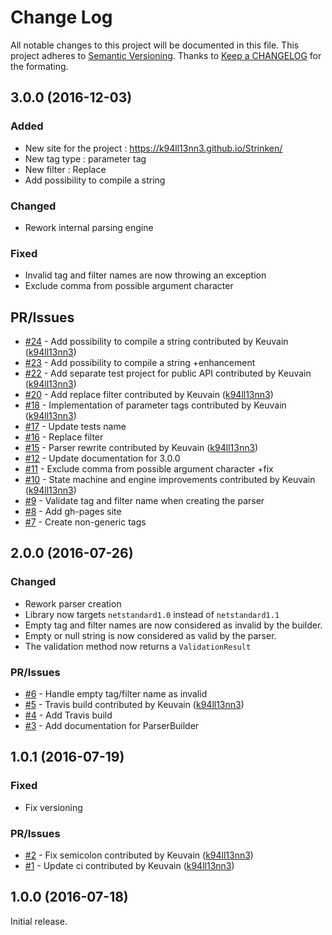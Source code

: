 # Change Log

All notable changes to this project will be documented in this file.
This project adheres to [Semantic Versioning](http://semver.org/).
Thanks to [Keep a CHANGELOG](http://keepachangelog.com/) for the formating.

## 3.0.0 (2016-12-03)

### Added 

- New site for the project : https://k94ll13nn3.github.io/Strinken/
- New tag type : parameter tag
- New filter : Replace
- Add possibility to compile a string

### Changed

- Rework internal parsing engine

### Fixed 
- Invalid tag and filter names are now throwing an exception
- Exclude comma from possible argument character

## PR/Issues

 - [#24](https://github.com/k94ll13nn3/Strinken/pull/24) - Add possibility to compile a string contributed by Keuvain ([k94ll13nn3](https://github.com/k94ll13nn3))
 - [#23](https://github.com/k94ll13nn3/Strinken/issues/23) - Add possibility to compile a string +enhancement
 - [#22](https://github.com/k94ll13nn3/Strinken/pull/22) - Add separate test project for public API contributed by Keuvain ([k94ll13nn3](https://github.com/k94ll13nn3))
 - [#20](https://github.com/k94ll13nn3/Strinken/pull/20) - Add replace filter contributed by Keuvain ([k94ll13nn3](https://github.com/k94ll13nn3))
 - [#18](https://github.com/k94ll13nn3/Strinken/pull/18) - Implementation of parameter tags contributed by Keuvain ([k94ll13nn3](https://github.com/k94ll13nn3))
 - [#17](https://github.com/k94ll13nn3/Strinken/issues/17) - Update tests name
 - [#16](https://github.com/k94ll13nn3/Strinken/issues/16) - Replace filter
 - [#15](https://github.com/k94ll13nn3/Strinken/pull/15) - Parser rewrite contributed by Keuvain ([k94ll13nn3](https://github.com/k94ll13nn3))
 - [#12](https://github.com/k94ll13nn3/Strinken/issues/12) - Update documentation for 3.0.0
 - [#11](https://github.com/k94ll13nn3/Strinken/issues/11) - Exclude comma from possible argument character +fix
 - [#10](https://github.com/k94ll13nn3/Strinken/pull/10) - State machine and engine improvements contributed by Keuvain ([k94ll13nn3](https://github.com/k94ll13nn3))
 - [#9](https://github.com/k94ll13nn3/Strinken/issues/9) - Validate tag and filter name when creating the parser
 - [#8](https://github.com/k94ll13nn3/Strinken/issues/8) - Add gh-pages site
 - [#7](https://github.com/k94ll13nn3/Strinken/issues/7) - Create non-generic tags

## 2.0.0 (2016-07-26)

### Changed

- Rework parser creation
- Library now targets `netstandard1.0` instead of `netstandard1.1`
- Empty tag and filter names are now considered as invalid by the builder.
- Empty or null string is now considered as valid by the parser.
- The validation method now returns a `ValidationResult`

### PR/Issues

 - [#6](https://github.com/k94ll13nn3/Strinken/issues/6) - Handle empty tag/filter name as invalid
 - [#5](https://github.com/k94ll13nn3/Strinken/pull/5) - Travis build contributed by Keuvain ([k94ll13nn3](https://github.com/k94ll13nn3))
 - [#4](https://github.com/k94ll13nn3/Strinken/issues/4) - Add Travis build
 - [#3](https://github.com/k94ll13nn3/Strinken/issues/3) - Add documentation for ParserBuilder

## 1.0.1 (2016-07-19)

### Fixed

- Fix versioning

### PR/Issues

 - [#2](https://github.com/k94ll13nn3/Strinken/pull/2) - Fix semicolon contributed by Keuvain ([k94ll13nn3](https://github.com/k94ll13nn3))
 - [#1](https://github.com/k94ll13nn3/Strinken/pull/1) - Update ci contributed by Keuvain ([k94ll13nn3](https://github.com/k94ll13nn3))

## 1.0.0 (2016-07-18)

Initial release.
